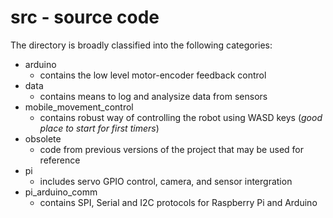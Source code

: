 # src - source code

The directory is broadly classified into the following categories:
- arduino
  - contains the low level motor-encoder feedback control
- data
  - contains means to log and analysize data from sensors
- mobile_movement_control
  - contains robust way of controlling the robot using WASD keys (*good place to start for first timers*)
- obsolete
  - code from previous versions of the project that may be used for reference
- pi
  - includes servo GPIO control, camera, and sensor intergration
- pi_arduino_comm
  - contains SPI, Serial and I2C protocols for Raspberry Pi and Arduino
